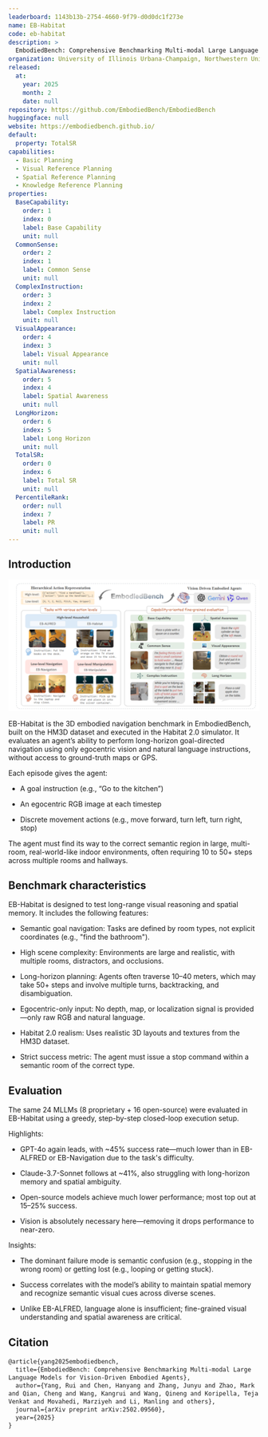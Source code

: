 ```yaml
---
leaderboard: 1143b13b-2754-4660-9f79-d0d0dc1f273e
name: EB-Habitat
code: eb-habitat
description: >
  EmbodiedBench: Comprehensive Benchmarking Multi-modal Large Language Models for Vision-Driven Embodied Agents
organization: University of Illinois Urbana-Champaign, Northwestern University, University of Toronto, Toyota Technological Institute at Chicago
released:
  at:
    year: 2025
    month: 2
    date: null
repository: https://github.com/EmbodiedBench/EmbodiedBench
huggingface: null
website: https://embodiedbench.github.io/
default:
  property: TotalSR
capabilities:
  - Basic Planning
  - Visual Reference Planning
  - Spatial Reference Planning
  - Knowledge Reference Planning
properties:
  BaseCapability:
    order: 1
    index: 0
    label: Base Capability
    unit: null
  CommonSense:
    order: 2
    index: 1
    label: Common Sense
    unit: null
  ComplexInstruction:
    order: 3
    index: 2
    label: Complex Instruction
    unit: null
  VisualAppearance:
    order: 4
    index: 3
    label: Visual Appearance
    unit: null
  SpatialAwareness:
    order: 5
    index: 4
    label: Spatial Awareness
    unit: null
  LongHorizon:
    order: 6
    index: 5
    label: Long Horizon
    unit: null
  TotalSR:
    order: 0
    index: 6
    label: Total SR
    unit: null
  PercentileRank:
    order: null
    index: 7
    label: PR
    unit: null
---
```


## Introduction

![alt text](assets/1-1.png)

EB-Habitat is the 3D embodied navigation benchmark in EmbodiedBench, built on the HM3D dataset and executed in the Habitat 2.0 simulator. It evaluates an agent’s ability to perform long-horizon goal-directed navigation using only egocentric vision and natural language instructions, without access to ground-truth maps or GPS.

Each episode gives the agent:

- A goal instruction (e.g., “Go to the kitchen”)

- An egocentric RGB image at each timestep

- Discrete movement actions (e.g., move forward, turn left, turn right, stop)

The agent must find its way to the correct semantic region in large, multi-room, real-world-like indoor environments, often requiring 10 to 50+ steps across multiple rooms and hallways.

## Benchmark characteristics

EB-Habitat is designed to test long-range visual reasoning and spatial memory. It includes the following features:

- Semantic goal navigation: Tasks are defined by room types, not explicit coordinates (e.g., "find the bathroom").

- High scene complexity: Environments are large and realistic, with multiple rooms, distractors, and occlusions.

- Long-horizon planning: Agents often traverse 10–40 meters, which may take 50+ steps and involve multiple turns, backtracking, and disambiguation.

- Egocentric-only input: No depth, map, or localization signal is provided—only raw RGB and natural language.

- Habitat 2.0 realism: Uses realistic 3D layouts and textures from the HM3D dataset.

- Strict success metric: The agent must issue a stop command within a semantic room of the correct type.

## Evaluation

The same 24 MLLMs (8 proprietary + 16 open-source) were evaluated in EB-Habitat using a greedy, step-by-step closed-loop execution setup.

Highlights:

- GPT-4o again leads, with ~45% success rate—much lower than in EB-ALFRED or EB-Navigation due to the task's difficulty.

- Claude-3.7-Sonnet follows at ~41%, also struggling with long-horizon memory and spatial ambiguity.

- Open-source models achieve much lower performance; most top out at 15–25% success.

- Vision is absolutely necessary here—removing it drops performance to near-zero.

Insights:

- The dominant failure mode is semantic confusion (e.g., stopping in the wrong room) or getting lost (e.g., looping or getting stuck).

- Success correlates with the model’s ability to maintain spatial memory and recognize semantic visual cues across diverse scenes.

- Unlike EB-ALFRED, language alone is insufficient; fine-grained visual understanding and spatial awareness are critical.

## Citation

```
@article{yang2025embodiedbench,
  title={EmbodiedBench: Comprehensive Benchmarking Multi-modal Large Language Models for Vision-Driven Embodied Agents},
  author={Yang, Rui and Chen, Hanyang and Zhang, Junyu and Zhao, Mark and Qian, Cheng and Wang, Kangrui and Wang, Qineng and Koripella, Teja Venkat and Movahedi, Marziyeh and Li, Manling and others},
  journal={arXiv preprint arXiv:2502.09560},
  year={2025}
}

```
